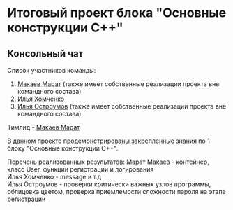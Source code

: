 # Итоговый проект блока "Основные конструкции С++"
## Консольный чат  
Cписок участников команды:

1) [Макаев Марат](https://github.com/marat-mak) (также имеет собственные реализации проекта вне командного состава)
2) [Илья Хомченко](https://github.com/RodgerPetrovich)
3) [Илья Остроумов](https://github.com/Medium1191) (также имеет собственные реализации проекта вне командного состава)
          
Тимлид - [Макаев Марат](https://github.com/marat-mak)  
  
В данном проекте продемонстрированы закрепленные знания по 1 блоку "Основные конструкции С++".

Перечень реализованных результатов:
Марат Макаев - контейнер, класс User, функции регистрации и логирования  
Илья Хомченко - message и т.д  
Илья Остроумов - проверки критически важных узлов программы, облицовка цветом, проверка приемлемости сложности пароля на этапе регистрации
